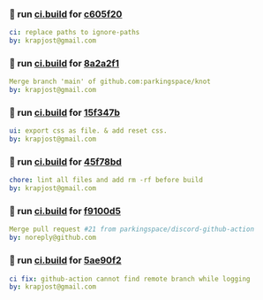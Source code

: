 ### 🔨 run [ci.build](https://github.com/krapjost/knot/actions/runs/4626453849) for [c605f20](https://github.com/krapjost/knot/commit/c605f20)

```yaml
ci: replace paths to ignore-paths
by: krapjost@gmail.com
```

### 🔨 run [ci.build](https://github.com/krapjost/knot/actions/runs/4626739390) for [8a2a2f1](https://github.com/krapjost/knot/commit/8a2a2f1)

```yaml
Merge branch 'main' of github.com:parkingspace/knot
by: krapjost@gmail.com
```

### 🔨 run [ci.build](https://github.com/krapjost/knot/actions/runs/4627247694) for [15f347b](https://github.com/krapjost/knot/commit/15f347b)

```yaml
ui: export css as file. & add reset css.
by: krapjost@gmail.com
```

### 🔨 run [ci.build](https://github.com/krapjost/knot/actions/runs/4627427727) for [45f78bd](https://github.com/krapjost/knot/commit/45f78bd)

```yaml
chore: lint all files and add rm -rf before build
by: krapjost@gmail.com
```

### 🔨 run [ci.build](https://github.com/krapjost/knot/actions/runs/4628012417) for [f9100d5](https://github.com/krapjost/knot/commit/f9100d5)

```yaml
Merge pull request #21 from parkingspace/discord-github-action
by: noreply@github.com
```

### 🔨 run [ci.build](https://github.com/krapjost/knot/actions/runs/4628034630) for [5ae90f2](https://github.com/krapjost/knot/commit/5ae90f2)

```yaml
ci fix: github-action cannot find remote branch while logging
by: krapjost@gmail.com
```
